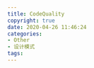 ```yaml
---
title: CodeQuality
copyright: true
date: 2020-04-26 11:46:24
categories:
- Other
- 设计模式
tags:
---
```


